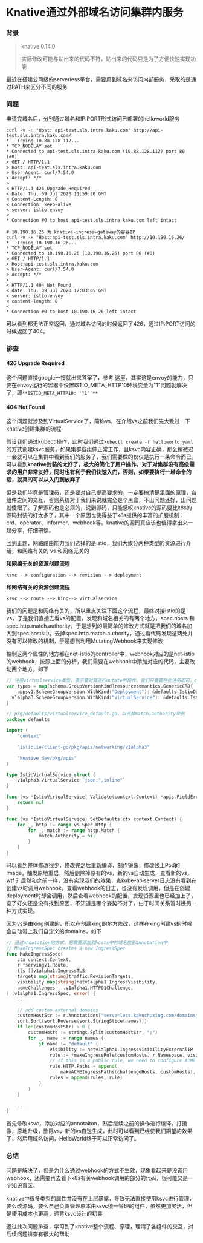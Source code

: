 # Knative通过外部域名访问集群内服务


### 背景

> knative 0.14.0
>
> 实际修改可能与贴出来的代码不符，贴出来的代码只是为了方便快速实现功能

最近在搭建公司级的serverless平台，需要用到域名来访问内部服务，采取的是通过PATH来区分不同的服务

### 问题

申请完域名后，分别通过域名和IP:PORT形式访问已部署的helloworld服务

```shell
curl -v -H "Host: api-test.sls.intra.kaku.com" http://api-test.sls.intra.kaku.com/
*   Trying 10.88.128.112...
* TCP_NODELAY set
* Connected to api-test.sls.intra.kaku.com (10.88.128.112) port 80 (#0)
> GET / HTTP/1.1
> Host: api-test.sls.intra.kaku.com
> User-Agent: curl/7.54.0
> Accept: */*
>
< HTTP/1.1 426 Upgrade Required
< Date: Thu, 09 Jul 2020 11:59:20 GMT
< Content-Length: 0
< Connection: keep-alive
< server: istio-envoy
<
* Connection #0 to host api-test.sls.intra.kaku.com left intact

# 10.190.16.26 为 knative-ingress-gateway的容器IP
curl -v -H "Host:api-test.sls.intra.kaku.com" http://10.190.16.26/
*   Trying 10.190.16.26...
* TCP_NODELAY set
* Connected to 10.190.16.26 (10.190.16.26) port 80 (#0)
> GET / HTTP/1.1
> Host:api-test.sls.intra.kaku.com
> User-Agent: curl/7.54.0
> Accept: */*
>
< HTTP/1.1 404 Not Found
< date: Thu, 09 Jul 2020 12:03:05 GMT
< server: istio-envoy
< content-length: 0
<
* Connection #0 to host 10.190.16.26 left intact
```

可以看到都无法正常返回，通过域名访问的时候返回了426，通过IP:PORT访问的时候返回了404。

### 排查

#### 426 Upgrade Required

这个问题直接google一搜就出来答案了，参考 [这里](https://github.com/istio/istio/issues/13085)，其实这是envoy的能力，只要在envoy运行的容器中设置ISTIO_META_HTTP10环境变量为"1"问题就解决了，即`**ISTIO_META_HTTP10: '"1"'**`

#### 404 Not Found

这个问题就涉及到VirtualService了，简称vs，在介绍vs之前我们先大致过一下knative创建集群的流程

假设我们通过kubectl操作，此时我们通过`kubectl create -f helloworld.yaml`的方式创建ksvc服务，如果集群各组件正常工作，且ksvc内容正确，那么稍微过一会就可以在集群中看到我们的服务了，我们需要做的仅仅是执行一条命令而已。可以看到**knative封装的太好了，极大的简化了用户操作，对于对集群没有高级需求的用户非常友好，同时也有利于我们快速入门，否则，如果要执行一堆命令的话，就真的可以从入门到放弃了**

但是我们毕竟是管理员，还是要对自己提高要求的，一定要搞清楚里面的原理，各组件之间的交互，否则系统对于我们来说就完全是个黑盒，不出问题还好，出问题就傻眼了。了解源码也是必须的，说到源码，只能感叹knative的源码要比k8s的源码封装的好太多了，其中一个原因也使得益于k8s提供的丰富的扩展机制：crd、operator、informer、webhook等。knative的源码真应该也值得拿出来一起分享，仔细研读。

回到正题，网路路由能力我们选择的是istio，我们大致分两种类型的资源进行介绍，和网络有关的 vs 和网络无关的

**和网络无关的资源创建流程**

`ksvc --> configuration --> revision --> deployment`

**和网络有关的资源创建流程**

`ksvc --> route --> king--> virtualservice`

我们的问题是和网络有关的，所以重点关注下面这个流程，最终对接istio的是vs，于是我们直接去看vs的配置，发现和域名相关的有两个地方，spec.hosts 和 spec.http.match.authority，于是想到的最简单的修改方式就是把我们的域名加入到spec.hosts中，去掉spec.http.match.authority，通过看代码发现这两处并没有可以修改的机制，于是想到利用MutatingWebhook来实现修改

控制这两个属性的地方都在net-istio的controller中，webhook对应的是net-istio的webhook，按照上面的分析，我们需要在webhook中添加对应的代码，主要改动两个地方，如下

```go
// 注册virtualservice类型，表示要对其进行mutate的操作，我们只需要在此注册即可，controller会自动修改对应的MutatingWebhookConfiguration，添加对应的资源和操作
var types = map[schema.GroupVersionKind]resourcesemantics.GenericCRD{
	appsv1.SchemeGroupVersion.WithKind("Deployment"): &defaults.IstioDeployment{},
  v1alpha3.SchemeGroupVersion.WithKind("VirtualService"): &defaults.IstioVirtualService{},
}

// pkg/defaults/virtualservice_default.go，以去掉match.authority举例
package defaults

import (
	"context"

	"istio.io/client-go/pkg/apis/networking/v1alpha3"

	"knative.dev/pkg/apis"
)

type IstioVirtualService struct {
	v1alpha3.VirtualService `json:",inline"`
}

func (vs *IstioVirtualService) Validate(context.Context) *apis.FieldError {
	return nil
}

func (vs *IstioVirtualService) SetDefaults(ctx context.Context) {
	for _, http := range vs.Spec.Http {
		for _, match := range http.Match {
			match.Authority = nil
		}
	}
}
```

可以看到整体修改很少，修改完之后重新编译，制作镜像，修改线上Pod的Image，触发原地重启，然后删除掉原有的vs，新的vs自动生成，查看新的vs，wtf？ 居然和之前一样，没有实现我们的效果，查kube-apiserver日志没有看到在创建vs时调用webhook，查看webhook的日志，也没有发现调用，但是在创建deployment时却会调用，然后查看webhook的配置，发现资源里也已经加上了，查了好久还是没有找到原因，不知道是哪个姿势不对了，由于时间关系暂时换另一种方式实现。

因为vs是由king创建的，所以在创建king的地方修改，这样在king创建vs的时候会自动带上我们自定义的domains，如下

```go
// 通过annotation的方式，把需要添加到hosts中的域名放到annotation中
// MakeIngressSpec creates a new IngressSpec
func MakeIngressSpec(
	ctx context.Context,
	r *servingv1.Route,
	tls []v1alpha1.IngressTLS,
	targets map[string]traffic.RevisionTargets,
	visibility map[string]netv1alpha1.IngressVisibility,
	acmeChallenges ...v1alpha1.HTTP01Challenge,
) (v1alpha1.IngressSpec, error) {
	...

	// add custom external domains
	customHostStr := r.Annotations["serverless.kakuchuxing.com/domains"]
	sort.Sort(sort.Reverse(sort.StringSlice(names)))
	if len(customHostStr) > 0 {
		customHosts := strings.Split(customHostStr, ";")
		for _, name := range names {
			if name != "default" {
				visibility := netv1alpha1.IngressVisibilityExternalIP
				rule := *makeIngressRule(customHosts, r.Namespace, visibility, name, targets[name])
				// If this is a public rule, we need to configure ACME challenge paths.
				rule.HTTP.Paths = append(
					makeACMEIngressPaths(challengeHosts, customHosts), rule.HTTP.Paths...)
				rules = append(rules, rule)
			}
		}
	}

	...
}
```

首先修改ksvc，添加对应的annotaiton，然后继续之前的操作进行编译，打镜像，原地升级，删除vs，新的vs自送生成，此时可以看到已经使我们期望的效果了，然后用域名访问，HelloWorld终于可以正常访问了。

### 总结

问题是解决了，但是为什么通过webhook的方式不生效，现象看起来是没调用webhook，还需要再去看下k8s有关webhook调用的部分的代码，很可能又是一个知识盲区。

knative中很多类型的属性并没有在上层暴露，导致无法直接使用ksvc进行管理，要么改源码，要么自己负责管理原本由ksvc统一管理的组件，虽然更加灵活，但是使用成本也更高，违背ksvc设计的初衷

通过此次问题排查，学习到了knative整个流程、原理，理清了各组件的交互，对后续问题排查有很大的帮助

